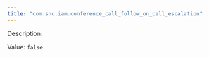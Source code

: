 ```yaml
---
title: "com.snc.iam.conference_call_follow_on_call_escalation"
---
```


Description: 

Value: `false`